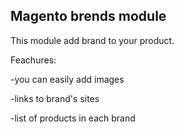 ## Magento brends module

This module add brand to your product.

Feachures:

-you can easily add images

-links to brand's sites

-list of products in each brand

